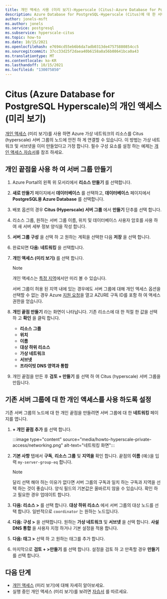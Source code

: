 ```yaml
---
title: 개인 액세스 사용 (미리 보기)-Hyperscale (Citus)-Azure Database for PostgreSQL
description: Azure Database for PostgreSQL-Hyperscale (Citus)에 대 한 서버 그룹에서 개인 링크를 설정 하는 방법
author: jonels-msft
ms.author: jonels
ms.service: postgresql
ms.subservice: hyperscale-citus
ms.topic: how-to
ms.date: 10/15/2021
ms.openlocfilehash: e7694cd55eb6b6da7adb0313de47575880854cc5
ms.sourcegitcommit: 37cc33d25f2daea40b6158a8a56b08641bca0a43
ms.translationtype: MT
ms.contentlocale: ko-KR
ms.lasthandoff: 10/15/2021
ms.locfileid: "130075850"
---
```

# <a name="private-access-preview-in-azure-database-for-postgresql-hyperscale-citus"></a>Citus (Azure Database for PostgreSQL Hyperscale)의 개인 액세스 (미리 보기)

[개인 액세스](concepts-hyperscale-private-access.md) (미리 보기)를 사용 하면 Azure 가상 네트워크의 리소스를 Citus (hyperscale) 서버 그룹의 노드에 안전 하 게 연결할 수 있습니다. 이 방법는 가상 네트워크 및 서브넷을 이미 만들었다고 가정 합니다. 필수 구성 요소를 설정 하는 예제는 [개인 액세스 자습서](tutorial-hyperscale-private-access.md)를 참조 하세요.

## <a name="create-a-server-group-with-a-private-endpoint"></a>개인 끝점을 사용 하 여 서버 그룹 만들기

1. Azure Portal의 왼쪽 위 모서리에서 **리소스 만들기** 를 선택합니다.

2. **새로 만들기** 페이지에서 **데이터베이스** 를 선택하고, **데이터베이스** 페이지에서 **PostgreSQL용 Azure Database** 를 선택합니다.

3. 배포 옵션의 경우 **Citus (Hyperscale) 서버 그룹** 에서 **만들기** 단추를 선택 합니다.

4. 리소스 그룹, 원하는 서버 그룹 이름, 위치 및 데이터베이스 사용자 암호를 사용 하 여 새 서버 세부 정보 양식을 작성 합니다.

5. **서버 그룹 구성** 을 선택 하 고 원하는 계획을 선택한 다음 **저장** 을 선택 합니다.

6. 완료되면 **다음: 네트워킹** 을 선택합니다.

7. **개인 액세스 (미리 보기)** 를 선택 합니다.

    > [!NOTE]
    >
    > 개인 액세스는 [특정 지역](concepts-hyperscale-limits.md#regions)에서만 미리 볼 수 있습니다.
    >
    > 서버 그룹이 허용 된 지역 내에 있는 경우에도 서버 그룹에 대해 개인 액세스 옵션을 선택할 수 없는 경우 Azure [지원 요청](https://portal.azure.com/#blade/Microsoft_Azure_Support/HelpAndSupportBlade/newsupportrequest)을 열고 AZURE 구독 ID를 포함 하 여 액세스 권한을 얻습니다.

8. **개인 끝점 만들기** 라는 화면이 나타납니다. 기존 리소스에 대 한 적절 한 값을 선택 하 고 **확인** 을 클릭 합니다.

    - **리소스 그룹**
    - **위치**
    - **이름**
    - **대상 하위 리소스**
    - **가상 네트워크**
    - **서브넷**
    - **프라이빗 DNS 영역과 통합**

9. 개인 끝점을 만든 후 **검토 + 만들기** 를 선택 하 여 Citus (hyperscale) 서버 그룹을 만듭니다.

## <a name="enable-private-access-on-an-existing-server-group"></a>기존 서버 그룹에 대 한 개인 액세스를 사용 하도록 설정

기존 서버 그룹의 노드에 대 한 개인 끝점을 만들려면 서버 그룹에 대 한 **네트워킹** 페이지를 엽니다.

1. **+ 개인 끝점 추가** 를 선택 합니다.

   :::image type="content" source="media/howto-hyperscale-private-access/networking.png" alt-text="네트워킹 화면":::

1. **기본 사항** 탭에서 **구독**, **리소스 그룹** 및 **지역을** 확인 합니다. 끝점의 **이름** (예:)을 입력 `my-server-group-eq` 합니다.

    > [!NOTE]
    >
    > 달리 선택 해야 하는 이유가 없다면 서버 그룹의 구독과 일치 하는 구독과 지역을 선택 하는 것이 좋습니다.  양식 필드의 기본값은 올바르지 않을 수 있습니다. 확인 하 고 필요한 경우 업데이트 합니다.

2. **다음: 리소스 >** 를 선택 합니다. **대상 하위 리소스** 에서 서버 그룹의 대상 노드를 선택 합니다. 일반적으로 `coordinator` 는 원하는 노드입니다.

3. **다음: 구성 >** 을 선택합니다. 원하는 **가상 네트워크** 및 **서브넷** 을 선택 합니다. **사설 DNS 통합** 을 사용자 지정 하거나 기본 설정을 적용 합니다.

4. **다음: 태그 >** 선택 하 고 원하는 태그를 추가 합니다.

5. 마지막으로 **검토 + >만들기** 를 선택 합니다. 설정을 검토 하 고 만족할 경우 **만들기** 를 선택 합니다.

## <a name="next-steps"></a>다음 단계

* [개인 액세스](concepts-hyperscale-private-access.md) (미리 보기)에 대해 자세히 알아보세요.
* 실행 중인 개인 액세스 (미리 보기)를 보려면 [자습서](tutorial-hyperscale-private-access.md) 를 따르세요.
